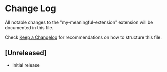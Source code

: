 # Change Log

All notable changes to the "my-meaningful-extension" extension will be documented in this file.

Check [Keep a Changelog](http://keepachangelog.com/) for recommendations on how to structure this file.

## [Unreleased]

- Initial release